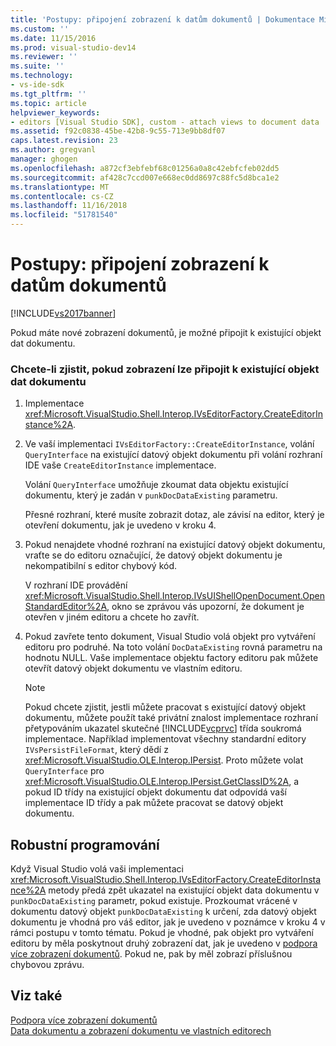 ```yaml
---
title: 'Postupy: připojení zobrazení k datům dokumentů | Dokumentace Microsoftu'
ms.custom: ''
ms.date: 11/15/2016
ms.prod: visual-studio-dev14
ms.reviewer: ''
ms.suite: ''
ms.technology:
- vs-ide-sdk
ms.tgt_pltfrm: ''
ms.topic: article
helpviewer_keywords:
- editors [Visual Studio SDK], custom - attach views to document data
ms.assetid: f92c0838-45be-42b8-9c55-713e9bb8df07
caps.latest.revision: 23
ms.author: gregvanl
manager: ghogen
ms.openlocfilehash: a872cf3ebfebf68c01256a0a8c42ebfcfeb02dd5
ms.sourcegitcommit: af428c7ccd007e668ec0dd8697c88fc5d8bca1e2
ms.translationtype: MT
ms.contentlocale: cs-CZ
ms.lasthandoff: 11/16/2018
ms.locfileid: "51781540"
---
```

# <a name="how-to-attach-views-to-document-data"></a>Postupy: připojení zobrazení k datům dokumentů
[!INCLUDE[vs2017banner](../includes/vs2017banner.md)]

Pokud máte nové zobrazení dokumentů, je možné připojit k existující objekt dat dokumentu.  
  
### <a name="to-determine-if-you-can-attach-a-view-to-an-existing-document-data-object"></a>Chcete-li zjistit, pokud zobrazení lze připojit k existující objekt dat dokumentu  
  
1.  Implementace <xref:Microsoft.VisualStudio.Shell.Interop.IVsEditorFactory.CreateEditorInstance%2A>.  
  
2.  Ve vaší implementaci `IVsEditorFactory::CreateEditorInstance`, volání `QueryInterface` na existující datový objekt dokumentu při volání rozhraní IDE vaše `CreateEditorInstance` implementace.  
  
     Volání `QueryInterface` umožňuje zkoumat data objektu existující dokumentu, který je zadán v `punkDocDataExisting` parametru.  
  
     Přesné rozhraní, které musíte zobrazit dotaz, ale závisí na editor, který je otevření dokumentu, jak je uvedeno v kroku 4.  
  
3.  Pokud nenajdete vhodné rozhraní na existující datový objekt dokumentu, vraťte se do editoru označující, že datový objekt dokumentu je nekompatibilní s editor chybový kód.  
  
     V rozhraní IDE provádění <xref:Microsoft.VisualStudio.Shell.Interop.IVsUIShellOpenDocument.OpenStandardEditor%2A>, okno se zprávou vás upozorní, že dokument je otevřen v jiném editoru a chcete ho zavřít.  
  
4.  Pokud zavřete tento dokument, Visual Studio volá objekt pro vytváření editoru pro podruhé. Na toto volání `DocDataExisting` rovná parametru na hodnotu NULL. Vaše implementace objektu factory editoru pak můžete otevřít datový objekt dokumentu ve vlastním editoru.  
  
    > [!NOTE]
    >  Pokud chcete zjistit, jestli můžete pracovat s existující datový objekt dokumentu, můžete použít také privátní znalost implementace rozhraní přetypováním ukazatel skutečné [!INCLUDE[vcprvc](../includes/vcprvc-md.md)] třída soukromá implementace. Například implementovat všechny standardní editory `IVsPersistFileFormat`, který dědí z <xref:Microsoft.VisualStudio.OLE.Interop.IPersist>. Proto můžete volat `QueryInterface` pro <xref:Microsoft.VisualStudio.OLE.Interop.IPersist.GetClassID%2A>, a pokud ID třídy na existující objekt dokumentu dat odpovídá vaší implementace ID třídy a pak můžete pracovat se datový objekt dokumentu.  
  
## <a name="robust-programming"></a>Robustní programování  
 Když Visual Studio volá vaši implementaci <xref:Microsoft.VisualStudio.Shell.Interop.IVsEditorFactory.CreateEditorInstance%2A> metody předá zpět ukazatel na existující objekt data dokumentu v `punkDocDataExisting` parametr, pokud existuje. Prozkoumat vrácené v dokumentu datový objekt `punkDocDataExisting` k určení, zda datový objekt dokumentu je vhodná pro váš editor, jak je uvedeno v poznámce v kroku 4 v rámci postupu v tomto tématu. Pokud je vhodné, pak objekt pro vytváření editoru by měla poskytnout druhý zobrazení dat, jak je uvedeno v [podpora více zobrazení dokumentů](../extensibility/supporting-multiple-document-views.md). Pokud ne, pak by měl zobrazí příslušnou chybovou zprávu.  
  
## <a name="see-also"></a>Viz také  
 [Podpora více zobrazení dokumentů](../extensibility/supporting-multiple-document-views.md)   
 [Data dokumentu a zobrazení dokumentu ve vlastních editorech](../extensibility/document-data-and-document-view-in-custom-editors.md)

